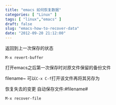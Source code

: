 ```yaml
---
title: "emacs 如何恢复数据"
categories: [ "Linux" ]
tags: [ "linux","emacs" ]
draft: false
slug: "emacs-how-to-recover-data"
date: "2012-09-20 21:12:00"
---
```


返回到上一次保存的状态

    M-x revert-buffer

打开emacs之后第一次保存时对原文件保留的备份文件


<!--more-->


filename~
可以`C-x C-f`打开该文件再将其另存为

恢复失去的变更
自动保存文件:#filename#

    M-x recover-file 

